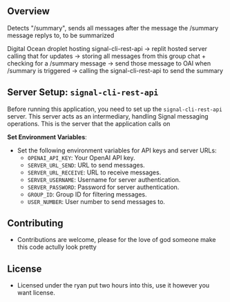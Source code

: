 ## Overview
Detects "/summary", sends all messages after the message the /summary message replys to, to be summarized

Digital Ocean droplet hosting signal-cli-rest-api -> replit hosted server calling that for updates -> storing all messages from this group chat + checking for a /summary message -> send those message to OAI when /summary is triggered -> calling the signal-cli-rest-api to send the summary

## Server Setup: `signal-cli-rest-api`
Before running this application, you need to set up the `signal-cli-rest-api` server. This server acts as an intermediary, handling Signal messaging operations. This is the server that the application calls on

**Set Environment Variables**:
   - Set the following environment variables for API keys and server URLs:
     - `OPENAI_API_KEY`: Your OpenAI API key.
     - `SERVER_URL_SEND`: URL to send messages.
     - `SERVER_URL_RECEIVE`: URL to receive messages.
     - `SERVER_USERNAME`: Username for server authentication.
     - `SERVER_PASSWORD`: Password for server authentication.
     - `GROUP_ID`: Group ID for filtering messages.
     - `USER_NUMBER`: User number to send messages to.

## Contributing
- Contributions are welcome, please for the love of god someone make this code actully look pretty

## License
- Licensed under the ryan put two hours into this, use it however you want license.
